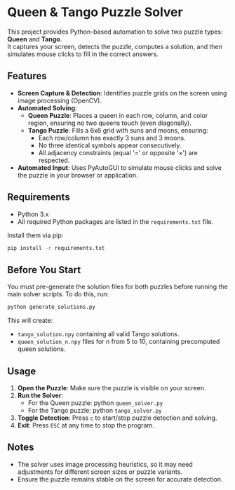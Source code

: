 # Queen & Tango Puzzle Solver

This project provides Python-based automation to solve two puzzle types: **Queen** and **Tango**.  
It captures your screen, detects the puzzle, computes a solution, and then simulates mouse clicks to fill in the correct answers.

## Features

- **Screen Capture & Detection**: Identifies puzzle grids on the screen using image processing (OpenCV).
- **Automated Solving**:
  - **Queen Puzzle**: Places a queen in each row, column, and color region, ensuring no two queens touch (even diagonally).
  - **Tango Puzzle**: Fills a 6x6 grid with suns and moons, ensuring:
    - Each row/column has exactly 3 suns and 3 moons.
    - No three identical symbols appear consecutively.
    - All adjacency constraints (equal '=' or opposite '×') are respected.
- **Automated Input**: Uses PyAutoGUI to simulate mouse clicks and solve the puzzle in your browser or application.

## Requirements

- Python 3.x
- All required Python packages are listed in the `requirements.txt` file.

Install them via pip:

```bash
pip install -r requirements.txt
```

## Before You Start

You must pre-generate the solution files for both puzzles before running the main solver scripts. To do this, run:

```bash
python generate_solutions.py
```

This will create:
- `tango_solution.npy` containing all valid Tango solutions.
- `queen_solution_n.npy` files for n from 5 to 10, containing precomputed queen solutions.

## Usage

1. **Open the Puzzle**: Make sure the puzzle is visible on your screen.
2. **Run the Solver**:
	- For the Queen puzzle: python `queen_solver.py`
	- For the Tango puzzle: python `tango_solver.py`
3. **Toggle Detection**: Press `c` to start/stop puzzle detection and solving.
4. **Exit**: Press `ESC` at any time to stop the program.

## Notes
- The solver uses image processing heuristics, so it may need adjustments for different screen sizes or puzzle variants.
- Ensure the puzzle remains stable on the screen for accurate detection.
